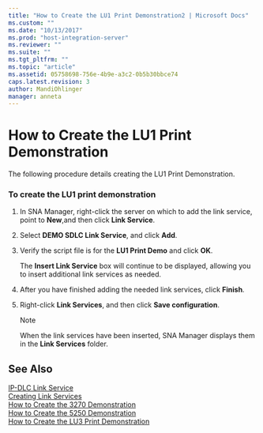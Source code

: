 ```yaml
---
title: "How to Create the LU1 Print Demonstration2 | Microsoft Docs"
ms.custom: ""
ms.date: "10/13/2017"
ms.prod: "host-integration-server"
ms.reviewer: ""
ms.suite: ""
ms.tgt_pltfrm: ""
ms.topic: "article"
ms.assetid: 05758698-756e-4b9e-a3c2-0b5b30bbce74
caps.latest.revision: 3
author: MandiOhlinger
manager: anneta
---
```

# How to Create the LU1 Print Demonstration
The following procedure details creating the LU1 Print Demonstration.  
  
### To create the LU1 print demonstration  
  
1.  In SNA Manager, right-click the server on which to add the link service, point to **New**,and then click **Link Service**.  
  
2.  Select **DEMO SDLC Link Service**, and click **Add**.  
  
3.  Verify the script file is for the **LU1 Print Demo** and click **OK**.  
  
     The **Insert Link Service** box will continue to be displayed, allowing you to insert additional link services as needed.  
  
4.  After you have finished adding the needed link services, click **Finish**.  
  
5.  Right-click **Link Services**, and then click **Save configuration**.  
  
    > [!NOTE]
    >  When the link services have been inserted, SNA Manager displays them in the **Link Services** folder.  
  
## See Also  
 [IP-DLC Link Service](../Topic/IP-DLC%20Link%20Service1.md)   
 [Creating Link Services](../core/creating-link-services.md)   
 [How to Create the 3270 Demonstration](../core/how-to-create-the-3270-demonstration.md)   
 [How to Create the 5250 Demonstration](../core/how-to-create-the-5250-demonstration.md)   
 [How to Create the LU3 Print Demonstration](../core/how-to-create-the-lu3-print-demonstration.md)